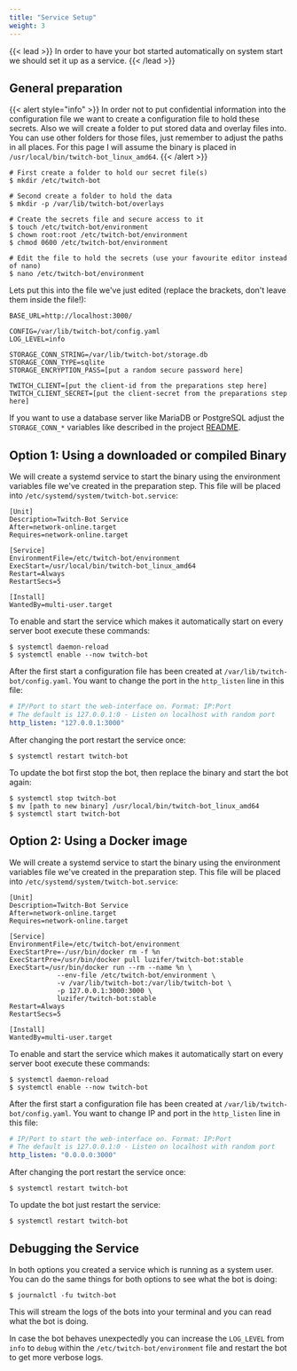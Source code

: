 ```yaml
---
title: "Service Setup"
weight: 3
---
```


{{< lead >}}
In order to have your bot started automatically on system start we should set it up as a service.
{{< /lead >}}

## General preparation

{{< alert style="info" >}}
In order not to put confidential information into the configuration file we want to create a configuration file to hold these secrets. Also we will create a folder to put stored data and overlay files into. You can use other folders for those files, just remember to adjust the paths in all places. For this page I will assume the binary is placed in `/usr/local/bin/twitch-bot_linux_amd64`.
{{< /alert >}}

```console
# First create a folder to hold our secret file(s)
$ mkdir /etc/twitch-bot

# Second create a folder to hold the data
$ mkdir -p /var/lib/twitch-bot/overlays

# Create the secrets file and secure access to it
$ touch /etc/twitch-bot/environment
$ chown root:root /etc/twitch-bot/environment
$ chmod 0600 /etc/twitch-bot/environment

# Edit the file to hold the secrets (use your favourite editor instead of nano)
$ nano /etc/twitch-bot/environment
```

Lets put this into the file we've just edited (replace the brackets, don't leave them inside the file!):

```env
BASE_URL=http://localhost:3000/

CONFIG=/var/lib/twitch-bot/config.yaml
LOG_LEVEL=info

STORAGE_CONN_STRING=/var/lib/twitch-bot/storage.db
STORAGE_CONN_TYPE=sqlite
STORAGE_ENCRYPTION_PASS=[put a random secure password here]

TWITCH_CLIENT=[put the client-id from the preparations step here]
TWITCH_CLIENT_SECRET=[put the client-secret from the preparations step here]
```

If you want to use a database server like MariaDB or PostgreSQL adjust the `STORAGE_CONN_*` variables like described in the project [README](https://github.com/Luzifer/twitch-bot/blob/master/README.md#database-connection-strings).

## Option 1: Using a downloaded or compiled Binary

We will create a systemd service to start the binary using the environment variables file we've created in the preparation step. This file will be placed into `/etc/systemd/system/twitch-bot.service`:

```service
[Unit]
Description=Twitch-Bot Service
After=network-online.target
Requires=network-online.target

[Service]
EnvironmentFile=/etc/twitch-bot/environment
ExecStart=/usr/local/bin/twitch-bot_linux_amd64
Restart=Always
RestartSecs=5

[Install]
WantedBy=multi-user.target
```

To enable and start the service which makes it automatically start on every server boot execute these commands:

```console
$ systemctl daemon-reload
$ systemctl enable --now twitch-bot
```

After the first start a configuration file has been created at `/var/lib/twitch-bot/config.yaml`. You want to change the port in the `http_listen` line in this file:

```yaml
# IP/Port to start the web-interface on. Format: IP:Port
# The default is 127.0.0.1:0 - Listen on localhost with random port
http_listen: "127.0.0.1:3000"
```

After changing the port restart the service once:

```console
$ systemctl restart twitch-bot
```

To update the bot first stop the bot, then replace the binary and start the bot again:

```console
$ systemctl stop twitch-bot
$ mv [path to new binary] /usr/local/bin/twitch-bot_linux_amd64
$ systemctl start twitch-bot
```

## Option 2: Using a Docker image

We will create a systemd service to start the binary using the environment variables file we've created in the preparation step. This file will be placed into `/etc/systemd/system/twitch-bot.service`:

```service
[Unit]
Description=Twitch-Bot Service
After=network-online.target
Requires=network-online.target

[Service]
EnvironmentFile=/etc/twitch-bot/environment
ExecStartPre=-/usr/bin/docker rm -f %n
ExecStartPre=/usr/bin/docker pull luzifer/twitch-bot:stable
ExecStart=/usr/bin/docker run --rm --name %n \
            --env-file /etc/twitch-bot/environment \
            -v /var/lib/twitch-bot:/var/lib/twitch-bot \
            -p 127.0.0.1:3000:3000 \
            luzifer/twitch-bot:stable
Restart=Always
RestartSecs=5

[Install]
WantedBy=multi-user.target
```

To enable and start the service which makes it automatically start on every server boot execute these commands:

```console
$ systemctl daemon-reload
$ systemctl enable --now twitch-bot
```

After the first start a configuration file has been created at `/var/lib/twitch-bot/config.yaml`. You want to change IP and port in the `http_listen` line in this file:

```yaml
# IP/Port to start the web-interface on. Format: IP:Port
# The default is 127.0.0.1:0 - Listen on localhost with random port
http_listen: "0.0.0.0:3000"
```

After changing the port restart the service once:

```console
$ systemctl restart twitch-bot
```

To update the bot just restart the service:

```console
$ systemctl restart twitch-bot
```

## Debugging the Service

In both options you created a service which is running as a system user. You can do the same things for both options to see what the bot is doing:

```console
$ journalctl -fu twitch-bot
```

This will stream the logs of the bots into your terminal and you can read what the bot is doing.

In case the bot behaves unexpectedly you can increase the `LOG_LEVEL` from `info` to `debug` within the `/etc/twitch-bot/environment` file and restart the bot to get more verbose logs.
